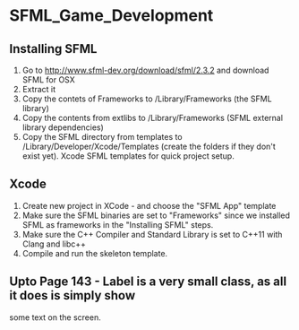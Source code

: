 # SFML_Game_Development

## Installing SFML
1. Go to http://www.sfml-dev.org/download/sfml/2.3.2 and download SFML for OSX
2. Extract it
3. Copy the contets of Frameworks to /Library/Frameworks (the SFML library)
4. Copy the contents from extlibs to /Library/Frameworks (SFML external library dependencies)
5. Copy the SFML directory from templates to /Library/Developer/Xcode/Templates (create the folders if they don't exist yet). Xcode SFML templates for quick project setup.

## Xcode
1. Create new project in XCode - and choose the "SFML App" template
2. Make sure the SFML binaries are set to "Frameworks" since we installed SFML as frameworks in the "Installing SFML" steps.
3. Make sure the C++ Compiler and Standard Library is set to C++11 with Clang and libc++
4. Compile and run the skeleton template.

## Upto Page 143 - Label is a very small class, as all it does is simply show
some text on the screen.